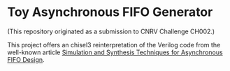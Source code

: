 Toy Asynchronous FIFO Generator
=======================

(This repository originated as a submission to CNRV Challenge CH002.)

This project offers an chisel3 reinterpretation of the Verilog code from the well-known article [Simulation and Synthesis Techniques for Asynchronous FIFO Design](http://www.sunburst-design.com/papers/CummingsSNUG2002SJ_FIFO1.pdf).